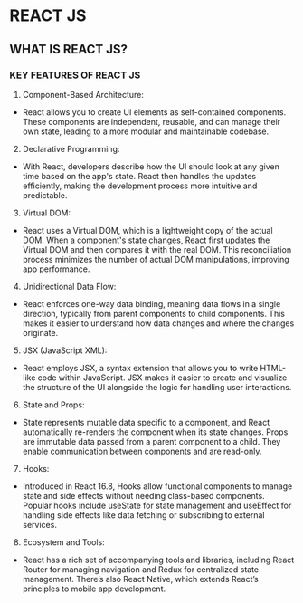 # REACT JS

## WHAT IS REACT JS?

### KEY FEATURES OF REACT JS
1. Component-Based Architecture:

- React allows you to create UI elements as self-contained components. These components are independent, reusable, and can manage their own state, leading to a more modular and maintainable codebase.

2. Declarative Programming:

- With React, developers describe how the UI should look at any given time based on the app's state. React then handles the updates efficiently, making the development process more intuitive and predictable.

3. Virtual DOM:

- React uses a Virtual DOM, which is a lightweight copy of the actual DOM. When a component's state changes, React first updates the Virtual DOM and then compares it with the real DOM. This reconciliation process minimizes the number of actual DOM manipulations, improving app performance.

4. Unidirectional Data Flow:

- React enforces one-way data binding, meaning data flows in a single direction, typically from parent components to child components. This makes it easier to understand how data changes and where the changes originate.

5. JSX (JavaScript XML):

- React employs JSX, a syntax extension that allows you to write HTML-like code within JavaScript. JSX makes it easier to create and visualize the structure of the UI alongside the logic for handling user interactions.
 
6. State and Props:

- State represents mutable data specific to a component, and React automatically re-renders the component when its state changes.
Props are immutable data passed from a parent component to a child. They enable communication between components and are read-only.

7. Hooks:

- Introduced in React 16.8, Hooks allow functional components to manage state and side effects without needing class-based components. Popular hooks include useState for state management and useEffect for handling side effects like data fetching or subscribing to external services.

8. Ecosystem and Tools:

- React has a rich set of accompanying tools and libraries, including React Router for managing navigation and Redux for centralized state management. There’s also React Native, which extends React’s principles to mobile app development.